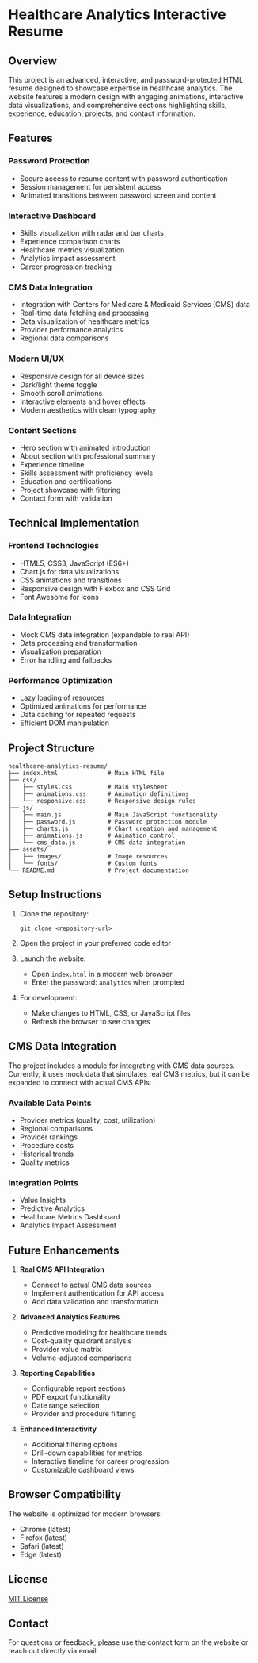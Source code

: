 # Healthcare Analytics Interactive Resume

## Overview
This project is an advanced, interactive, and password-protected HTML resume designed to showcase expertise in healthcare analytics. The website features a modern design with engaging animations, interactive data visualizations, and comprehensive sections highlighting skills, experience, education, projects, and contact information.

## Features

### Password Protection
- Secure access to resume content with password authentication
- Session management for persistent access
- Animated transitions between password screen and content

### Interactive Dashboard
- Skills visualization with radar and bar charts
- Experience comparison charts
- Healthcare metrics visualization
- Analytics impact assessment
- Career progression tracking

### CMS Data Integration
- Integration with Centers for Medicare & Medicaid Services (CMS) data
- Real-time data fetching and processing
- Data visualization of healthcare metrics
- Provider performance analytics
- Regional data comparisons

### Modern UI/UX
- Responsive design for all device sizes
- Dark/light theme toggle
- Smooth scroll animations
- Interactive elements and hover effects
- Modern aesthetics with clean typography

### Content Sections
- Hero section with animated introduction
- About section with professional summary
- Experience timeline
- Skills assessment with proficiency levels
- Education and certifications
- Project showcase with filtering
- Contact form with validation

## Technical Implementation

### Frontend Technologies
- HTML5, CSS3, JavaScript (ES6+)
- Chart.js for data visualizations
- CSS animations and transitions
- Responsive design with Flexbox and CSS Grid
- Font Awesome for icons

### Data Integration
- Mock CMS data integration (expandable to real API)
- Data processing and transformation
- Visualization preparation
- Error handling and fallbacks

### Performance Optimization
- Lazy loading of resources
- Optimized animations for performance
- Data caching for repeated requests
- Efficient DOM manipulation

## Project Structure

```
healthcare-analytics-resume/
├── index.html              # Main HTML file
├── css/
│   ├── styles.css          # Main stylesheet
│   ├── animations.css      # Animation definitions
│   └── responsive.css      # Responsive design rules
├── js/
│   ├── main.js             # Main JavaScript functionality
│   ├── password.js         # Password protection module
│   ├── charts.js           # Chart creation and management
│   ├── animations.js       # Animation control
│   └── cms_data.js         # CMS data integration
├── assets/
│   ├── images/             # Image resources
│   └── fonts/              # Custom fonts
└── README.md               # Project documentation
```

## Setup Instructions

1. Clone the repository:
   ```
   git clone <repository-url>
   ```

2. Open the project in your preferred code editor

3. Launch the website:
   - Open `index.html` in a modern web browser
   - Enter the password: `analytics` when prompted

4. For development:
   - Make changes to HTML, CSS, or JavaScript files
   - Refresh the browser to see changes

## CMS Data Integration

The project includes a module for integrating with CMS data sources. Currently, it uses mock data that simulates real CMS metrics, but it can be expanded to connect with actual CMS APIs:

### Available Data Points
- Provider metrics (quality, cost, utilization)
- Regional comparisons
- Provider rankings
- Procedure costs
- Historical trends
- Quality metrics

### Integration Points
- Value Insights
- Predictive Analytics
- Healthcare Metrics Dashboard
- Analytics Impact Assessment

## Future Enhancements

1. **Real CMS API Integration**
   - Connect to actual CMS data sources
   - Implement authentication for API access
   - Add data validation and transformation

2. **Advanced Analytics Features**
   - Predictive modeling for healthcare trends
   - Cost-quality quadrant analysis
   - Provider value matrix
   - Volume-adjusted comparisons

3. **Reporting Capabilities**
   - Configurable report sections
   - PDF export functionality
   - Date range selection
   - Provider and procedure filtering

4. **Enhanced Interactivity**
   - Additional filtering options
   - Drill-down capabilities for metrics
   - Interactive timeline for career progression
   - Customizable dashboard views

## Browser Compatibility

The website is optimized for modern browsers:
- Chrome (latest)
- Firefox (latest)
- Safari (latest)
- Edge (latest)

## License

[MIT License](LICENSE)

## Contact

For questions or feedback, please use the contact form on the website or reach out directly via email.
